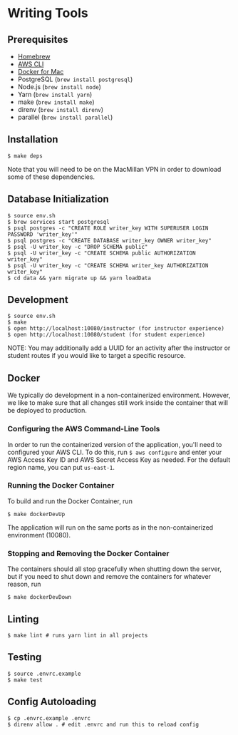 # Writing Tools

## Prerequisites

* [Homebrew](https://docs.brew.sh/Installation.html)
* [AWS CLI](http://docs.aws.amazon.com/cli/latest/userguide/cli-install-macos.html)
* [Docker for Mac](https://store.docker.com/editions/community/docker-ce-desktop-mac)
* PostgreSQL (`brew install postgresql`)
* Node.js (`brew install node`)
* Yarn (`brew install yarn`)
* make (`brew install make`)
* direnv (`brew install direnv`)
* parallel (`brew install parallel`)

## Installation

```
$ make deps
```

Note that you will need to be on the MacMillan VPN in order to download some of these dependencies.

## Database Initialization

```
$ source env.sh
$ brew services start postgresql
$ psql postgres -c "CREATE ROLE writer_key WITH SUPERUSER LOGIN PASSWORD 'writer_key'"
$ psql postgres -c "CREATE DATABASE writer_key OWNER writer_key"
$ psql -U writer_key -c "DROP SCHEMA public"
$ psql -U writer_key -c "CREATE SCHEMA public AUTHORIZATION writer_key"
$ psql -U writer_key -c "CREATE SCHEMA writer_key AUTHORIZATION writer_key"
$ cd data && yarn migrate up && yarn loadData
```

## Development

```
$ source env.sh
$ make
$ open http://localhost:10080/instructor (for instructor experience)
$ open http://localhost:10080/student (for student experience)
```
NOTE: You may additionally add a UUID for an activity after the instructor or student
routes if you would like to target a specific resource.

## Docker

We typically do development in a non-containerized environment. However, we like to make sure that all changes still work inside the container that will be deployed to production.

### Configuring the AWS Command-Line Tools
In order to run the containerized version of the application, you'll need to configured your AWS CLI. To do this, run
```$ aws configure```
and enter your AWS Access Key ID and AWS Secret Access Key as needed. For the default region name, you can put `us-east-1`.

### Running the Docker Container
To build and run the Docker Container, run
```
$ make dockerDevUp
```
The application will run on the same ports as in the non-containerized environment (10080).

### Stopping and Removing the Docker Container
The containers should all stop gracefully when shutting down the server, but if you need to shut down and remove the containers for whatever reason, run
```
$ make dockerDevDown
```

## Linting

```
$ make lint # runs yarn lint in all projects
```

## Testing

```
$ source .envrc.example
$ make test
```

## Config Autoloading

```
$ cp .envrc.example .envrc
$ direnv allow . # edit .envrc and run this to reload config
```
